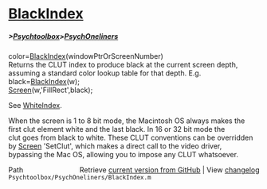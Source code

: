 # [BlackIndex](BlackIndex)
##### >[Psychtoolbox](Psychtoolbox)>[PsychOneliners](PsychOneliners)

color=[BlackIndex](BlackIndex)(windowPtrOrScreenNumber)  
Returns the CLUT index to produce black at the current screen depth,  
assuming a standard color lookup table for that depth. E.g.  
black=[BlackIndex](BlackIndex)(w);  
[Screen](Screen)(w,'FillRect',black);  
  
See [WhiteIndex](WhiteIndex).  
  
When the screen is 1 to 8 bit mode, the Macintosh OS always makes the  
first clut element white and the last black. In 16 or 32 bit mode the  
clut goes from black to white. These CLUT conventions can be overridden  
by [Screen](Screen) 'SetClut', which makes a direct call to the video driver,  
bypassing the Mac OS, allowing you to impose any CLUT whatsoever.  




<div class="code_header" style="text-align:right;">
  <span style="float:left;">Path&nbsp;&nbsp;</span> <span class="counter">Retrieve <a href=
  "https://raw.github.com/Psychtoolbox-3/Psychtoolbox-3/beta/Psychtoolbox/PsychOneliners/BlackIndex.m">current version from GitHub</a> | View <a href=
  "https://github.com/Psychtoolbox-3/Psychtoolbox-3/commits/beta/Psychtoolbox/PsychOneliners/BlackIndex.m">changelog</a></span>
</div>
<div class="code">
  <code>Psychtoolbox/PsychOneliners/BlackIndex.m</code>
</div>

